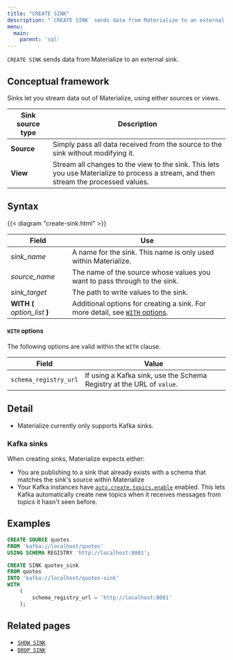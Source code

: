 ```yaml
---
title: "CREATE SINK"
description: "`CREATE SINK` sends data from Materialize to an external sink."
menu:
  main:
    parent: 'sql'
---
```


`CREATE SINK` sends data from Materialize to an external sink.

## Conceptual framework

Sinks let you stream data out of Materialize, using either sources or views.

Sink source type | Description
-----------------|------------
**Source** | Simply pass all data received from the source to the sink without modifying it.
**View** | Stream all changes to the view to the sink. This lets you use Materialize to process a stream, and then stream the processed values.

## Syntax

{{< diagram "create-sink.html" >}}

Field | Use
------|-----
_sink&lowbar;name_ | A name for the sink. This name is only used within Materialize.
_source&lowbar;name_ | The name of the source whose values you want to pass through to the sink.
_sink&lowbar;target_ | The path to write values to the sink.
**WITH (** _option&lowbar;list_ **)** | Additional options for creating a sink. For more detail, see [`WITH` options](#with-options).

#### `WITH` options

The following options are valid within the `WITH` clause.

Field | Value
------|-----
`schema_registry_url` | If using a Kafka sink, use the Schema Registry at the URL of `value`.

## Detail

- Materialize currently only supports Kafka sinks.

### Kafka sinks

When creating sinks, Materialize expects either:
- You are publishing to a sink that already exists with a schema that matches the sink's source within Materialize
- Your Kafka instances have [`auto.create.topics.enable`](https://kafka.apache.org/documentation/) enabled. This lets Kafka automatically create new topics when it receives messages from topics it hasn't seen before.

## Examples

```sql
CREATE SOURCE quotes
FROM 'kafka://localhost/quotes'
USING SCHEMA REGISTRY 'http://localhost:8081';
```
```sql
CREATE SINK quotes_sink
FROM quotes
INTO 'kafka://localhost/quotes-sink'
WITH
    (
        schema_registry_url = 'http://localhost:8081'
    );
```

## Related pages

- [`SHOW SINK`](../show-sinks)
- [`DROP SINK`](../drop-sink)
